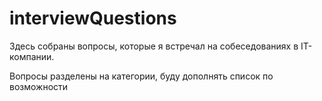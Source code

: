 # interviewQuestions
Здесь собраны вопросы, которые я встречал на собеседованиях в IT-компании.

Вопросы разделены на категории, буду дополнять список по возможности
